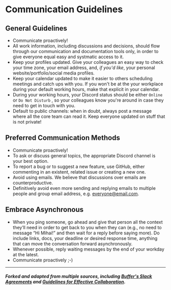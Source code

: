 # Communication Guidelines

## General Guidelines

- Communicate proactively! 
- All work information, including discussions and decisions, should flow through our communication and documentation tools only, in order to give everyone equal easy and systmatic access to it.
- Keep your profiles updated. Give your colleagues an easy way to check your time zone, your email address, and, _if you'd like_, your personal website/portfolio/social media profiles.
- Keep your calendar updated to make it easier to others scheduling meetings and catch ups with you. If you won't be at the your workplace during your default working hours, make that explicit in your calendar. 
- During your working hours, your Discord status should be either `Online` or `Do Not Disturb` , so your colleagues know you're around in case they need to get in touch with you. 
- Default to public channels: when in doubt, always post a message where all the core team can read it. Keep everyone updated on stuff that is not private!
 
## Preferred Communication Methods

- Communicate proactively! 
- To ask or discuss general topics, the appropriate Discord channel is your best option.
- To report a bug or to suggest a new feature, use GitHub, either commenting in an existent, related issue or creating a new one.
- Avoid using emails. We believe that discussions over emails are counterproductive. 
- Definitively avoid even more sending and replying emails to multiple people and group email address, e.g. everyone@email.com. 

## Embrace Asynchronous

- When you ping someone, go ahead and give that person all the context they’ll need in order to get back to you when they can (e.g., no need to message “Hi Mihai!” and then wait for a reply before saying more). Do include links, docs, your deadline or desired response time, anything that can move the conversation forward asynchronously.
- Whenever possible, reply waiting messages by the end of your workday at the latest.
- Communicate proactively ;-)

--- 

##### Forked and adapted from multiple sources, including [Buffer's Slack Agreements](https://open.buffer.com/slack-agreements/) and [Guidelines for Effective Collaboration](https://github.com/buritica/collaboration-guides).
